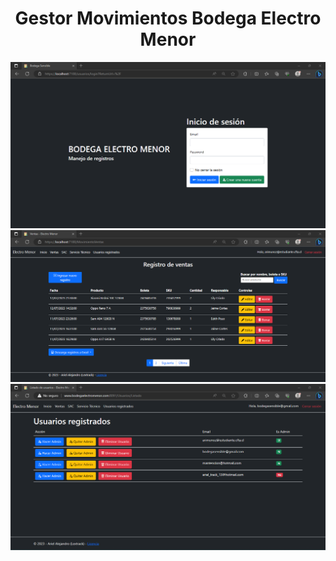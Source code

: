 <h1 align="center">Gestor Movimientos Bodega Electro Menor</h1>

<img src="./MovimientosBodegaSensible/Docs/Captura2.png">
<img src="./MovimientosBodegaSensible/Docs/Captura.png">
<img src="./MovimientosBodegaSensible/Docs/Captura 3.png">
